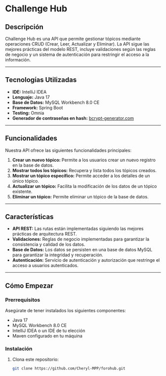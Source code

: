 # Challenge Hub

## Descripción

Challenge Hub es una API que permite gestionar tópicos mediante operaciones CRUD (Crear, Leer, Actualizar y Eliminar). La API sigue las mejores prácticas del modelo REST, incluye validaciones según las reglas de negocio y un sistema de autenticación para restringir el acceso a la información.

---

## Tecnologías Utilizadas

- **IDE:** IntelliJ IDEA
- **Lenguaje:** Java 17
- **Base de Datos:** MySQL Workbench 8.0 CE
- **Framework:** Spring Boot
- **Testing:** Omnia
- **Generador de contraseñas en hash:** [bcrypt-generator.com](https://bcrypt-generator.com/)

---

## Funcionalidades

Nuestra API ofrece las siguientes funcionalidades principales:

1. **Crear un nuevo tópico:** Permite a los usuarios crear un nuevo registro en la base de datos.
2. **Mostrar todos los tópicos:** Recupera y lista todos los tópicos creados.
3. **Mostrar un tópico específico:** Permite acceder a los detalles de un único tópico.
4. **Actualizar un tópico:** Facilita la modificación de los datos de un tópico existente.
5. **Eliminar un tópico:** Permite eliminar un tópico de la base de datos.

---

## Características

- **API REST:** Las rutas están implementadas siguiendo las mejores prácticas de arquitectura REST.
- **Validaciones:** Reglas de negocio implementadas para garantizar la consistencia y calidad de los datos.
- **Base de Datos:** Los datos se persisten en una base de datos MySQL para garantizar la integridad y recuperación.
- **Autenticación:** Servicio de autenticación y autorización que restringe el acceso a usuarios autenticados.

---

## Cómo Empezar

### Prerrequisitos

Asegúrate de tener instalados los siguientes componentes:

- Java 17
- MySQL Workbench 8.0 CE
- IntelliJ IDEA o un IDE de tu elección
- Maven configurado en tu máquina

### Instalación

1. Clona este repositorio:
   ```bash
   git clone https://github.com/Cheryl-MPP/forohub.git
